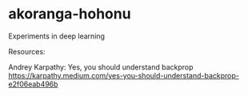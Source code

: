 # akoranga-hohonu
Experiments in deep learning

Resources:

Andrey Karpathy: Yes, you should understand backprop https://karpathy.medium.com/yes-you-should-understand-backprop-e2f06eab496b
